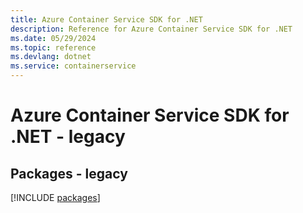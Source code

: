 ```yaml
---
title: Azure Container Service SDK for .NET
description: Reference for Azure Container Service SDK for .NET
ms.date: 05/29/2024
ms.topic: reference
ms.devlang: dotnet
ms.service: containerservice
---
```

# Azure Container Service SDK for .NET - legacy
## Packages - legacy
[!INCLUDE [packages](container-service-index.md)]